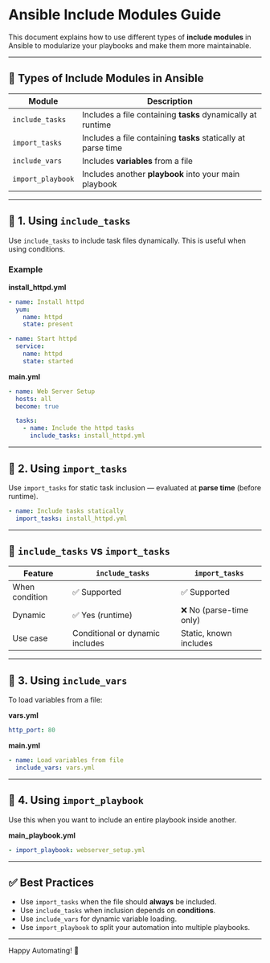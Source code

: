 
# Ansible Include Modules Guide

This document explains how to use different types of **include modules** in Ansible to modularize your playbooks and make them more maintainable.

---

## 🔹 Types of Include Modules in Ansible

| Module             | Description                                                     |
|--------------------|-----------------------------------------------------------------|
| `include_tasks`     | Includes a file containing **tasks** dynamically at runtime     |
| `import_tasks`      | Includes a file containing **tasks** statically at parse time   |
| `include_vars`      | Includes **variables** from a file                              |
| `import_playbook`   | Includes another **playbook** into your main playbook           |

---

## 📘 1. Using `include_tasks`

Use `include_tasks` to include task files dynamically. This is useful when using conditions.

### Example

**install_httpd.yml**
```yaml
- name: Install httpd
  yum:
    name: httpd
    state: present

- name: Start httpd
  service:
    name: httpd
    state: started
```

**main.yml**
```yaml
- name: Web Server Setup
  hosts: all
  become: true

  tasks:
    - name: Include the httpd tasks
      include_tasks: install_httpd.yml
```

---

## 📘 2. Using `import_tasks`

Use `import_tasks` for static task inclusion — evaluated at **parse time** (before runtime).

```yaml
- name: Include tasks statically
  import_tasks: install_httpd.yml
```

---

## 🔄 `include_tasks` vs `import_tasks`

| Feature        | `include_tasks`             | `import_tasks`          |
|----------------|-----------------------------|--------------------------|
| When condition | ✅ Supported                 | ✅ Supported              |
| Dynamic        | ✅ Yes (runtime)             | ❌ No (parse-time only)  |
| Use case       | Conditional or dynamic includes | Static, known includes |

---

## 📘 3. Using `include_vars`

To load variables from a file:

**vars.yml**
```yaml
http_port: 80
```

**main.yml**
```yaml
- name: Load variables from file
  include_vars: vars.yml
```

---

## 📘 4. Using `import_playbook`

Use this when you want to include an entire playbook inside another.

**main_playbook.yml**
```yaml
- import_playbook: webserver_setup.yml
```

---

## ✅ Best Practices

- Use `import_tasks` when the file should **always** be included.
- Use `include_tasks` when inclusion depends on **conditions**.
- Use `include_vars` for dynamic variable loading.
- Use `import_playbook` to split your automation into multiple playbooks.

---

Happy Automating! 🚀
